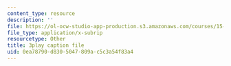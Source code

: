 ```yaml
---
content_type: resource
description: ''
file: https://ol-ocw-studio-app-production.s3.amazonaws.com/courses/15-390-new-enterprises-spring-2013/0ea78790d8305047809ac5c3a54f83a4_Xcsp0486olY.vtt
file_type: application/x-subrip
resourcetype: Other
title: 3play caption file
uid: 0ea78790-d830-5047-809a-c5c3a54f83a4
---
```

